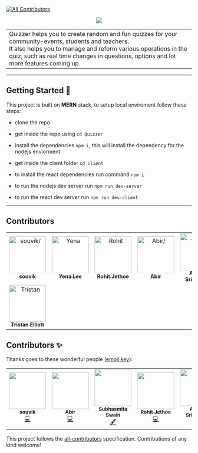 <!-- ALL-CONTRIBUTORS-BADGE:START - Do not remove or modify this section -->
[![All Contributors](https://img.shields.io/badge/all_contributors-6-orange.svg?style=flat-square)](#contributors-)
<!-- ALL-CONTRIBUTORS-BADGE:END -->
<p align="center">
<img src="./assets/ReadmeHeader.png"/>
</p>

<p align=center>
<table>
<tr><td>Quizzer helps you to create random and fun quizzes for your community-events, students and teachers.
<br>
It also helps you to manage and reform various operations in the quiz, such as real time changes in questions, options and lot more features coming up.
</td>
</tr>
</table>
</p>

---
## Getting Started 🎉
This project is built on **MERN** stack, to setup local enviroment follow these steps:

- clone the repo 
- get inside the repo using `cd Quizzer`
- install the dependencies `npm i`, this will install the dependency for the nodejs enviorment 
- get inside the client folder `cd client` 
- to install the react dependencies run command `npm i`

- to run the nodejs dev server run `npm run dev-server`
- to run the react dev server run `npm run dev-client`

---


## Contributors

<table>
<tr>
    <td align="center">
        <a href=https://github.com/Souvikns>
            <img src=https://avatars0.githubusercontent.com/u/41781438?v=4 width="100;" alt=souvik/>
            <br />
            <sub style="font-size:14px"><b>souvik</b></sub>
        </a>
    </td>
    <td align="center">
        <a href=https://github.com/lee00286>
            <img src=https://avatars1.githubusercontent.com/u/33945159?v=4 width="100;" alt=Yena Lee/>
            <br />
            <sub style="font-size:14px"><b>Yena Lee</b></sub>
        </a>
    </td>
    <td align="center">
        <a href=https://github.com/rohitjethoe>
            <img src=https://avatars1.githubusercontent.com/u/69147709?v=4 width="100;" alt=Rohit Jethoe/>
            <br />
            <sub style="font-size:14px"><b>Rohit Jethoe</b></sub>
        </a>
    </td>
    <td align="center">
        <a href=https://github.com/imabp>
            <img src=https://avatars3.githubusercontent.com/u/53480076?v=4 width="100;" alt=Abir/>
            <br />
            <sub style="font-size:14px"><b>Abir</b></sub>
        </a>
    </td>
    <td align="center">
        <a href=https://github.com/SingingApple>
            <img src=https://avatars2.githubusercontent.com/u/39864404?v=4 width="100;" alt=Anurag Srivastava/>
            <br />
            <sub style="font-size:14px"><b>Anurag Srivastava</b></sub>
        </a>
    </td>
    <td align="center">
        <a href=https://github.com/DeadSpoon18>
            <img src=https://avatars0.githubusercontent.com/u/58849158?v=4 width="100;" alt=DeadSpoon18/>
            <br />
            <sub style="font-size:14px"><b>DeadSpoon18</b></sub>
        </a>
    </td>
    <td align="center">
        <a href=https://github.com/Ask-Subhasmita>
            <img src=https://avatars2.githubusercontent.com/u/57298668?v=4 width="100;" alt=Subhasmita/>
            <br />
            <sub style="font-size:14px"><b>Subhasmita</b></sub>
        </a>
    </td>
</tr>
<tr>
    <td align="center">
        <a href=https://github.com/thePlebDev>
            <img src=https://avatars1.githubusercontent.com/u/47083513?v=4 width="100;" alt=Tristan Elliott/>
            <br />
            <sub style="font-size:14px"><b>Tristan Elliott</b></sub>
        </a>
    </td>
</tr>
</table>

## Contributors ✨

Thanks goes to these wonderful people ([emoji key](https://allcontributors.org/docs/en/emoji-key)):

<!-- ALL-CONTRIBUTORS-LIST:START - Do not remove or modify this section -->
<!-- prettier-ignore-start -->
<!-- markdownlint-disable -->
<table>
  <tr>
    <td align="center"><a href="https://souvik210899.herokuapp.com/"><img src="https://avatars0.githubusercontent.com/u/41781438?v=4" width="100px;" alt=""/><br /><sub><b>souvik</b></sub></a><br /><a href="https://github.com/Ninja-Developers/Quizzer/commits?author=Souvikns" title="Code">💻</a></td>
    <td align="center"><a href="http://www.linkedin.com/in/imabp"><img src="https://avatars3.githubusercontent.com/u/53480076?v=4" width="100px;" alt=""/><br /><sub><b>Abir</b></sub></a><br /><a href="https://github.com/Ninja-Developers/Quizzer/commits?author=imabp" title="Code">💻</a></td>
    <td align="center"><a href="https://github.com/Ask-Subhasmita"><img src="https://avatars2.githubusercontent.com/u/57298668?v=4" width="100px;" alt=""/><br /><sub><b>Subhasmita Swain</b></sub></a><br /><a href="#content-Ask-Subhasmita" title="Content">🖋</a></td>
    <td align="center"><a href="https://rohit.nl"><img src="https://avatars1.githubusercontent.com/u/69147709?v=4" width="100px;" alt=""/><br /><sub><b>Rohit Jethoe</b></sub></a><br /><a href="https://github.com/Ninja-Developers/Quizzer/commits?author=rohitjethoe" title="Code">💻</a></td>
    <td align="center"><a href="https://github.com/SingingApple"><img src="https://avatars2.githubusercontent.com/u/39864404?v=4" width="100px;" alt=""/><br /><sub><b>Anurag Srivastava</b></sub></a><br /><a href="https://github.com/Ninja-Developers/Quizzer/commits?author=SingingApple" title="Code">💻</a></td>
    <td align="center"><a href="https://github.com/DeadSpoon18"><img src="https://avatars0.githubusercontent.com/u/58849158?v=4" width="100px;" alt=""/><br /><sub><b>DeadSpoon18</b></sub></a><br /><a href="https://github.com/Ninja-Developers/Quizzer/commits?author=DeadSpoon18" title="Documentation">📖</a></td>
  </tr>
</table>

<!-- markdownlint-enable -->
<!-- prettier-ignore-end -->
<!-- ALL-CONTRIBUTORS-LIST:END -->

This project follows the [all-contributors](https://github.com/all-contributors/all-contributors) specification. Contributions of any kind welcome!
